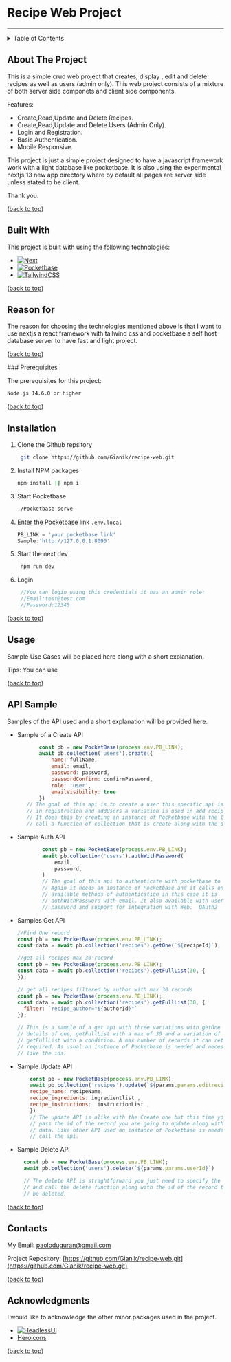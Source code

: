 <!-- A recipe web app built using nextjs , tailwind css and pocketbase. -->
# Recipe Web Project

___
<details>
  <summary>Table of Contents</summary>
  <ol>
    <li>
      <a href="#about-the-project">About The Project</a>
      <ul>
        <li><a href="#built-with">Built With</a></li>
        <li><a href="#reason-for">Reason for</a></li>
      </ul>
    </li>
    <li>
      <a href="#getting-started">Getting Started</a>
      <ul>
        <li><a href="#prerequisites">Prerequisites</a></li>
        <li><a href="#installation">Installation</a></li>
      </ul>
    </li>
    <li><a href="#usage">Usage</a></li>
    <li><a href="#api-sample">API Sample</a></li>
    <li><a href="#roadmap">Roadmap</a></li>
    <li><a href="#contact">Contact</a></li>
    <li><a href="#acknowledgments">Acknowledgments</a></li>
  </ol>
</details>



## About The Project

This is a simple crud web project that creates, display , edit and delete recipes as well as users (admin only). This web project consists of a mixture of both server side componets and client side components.

Features:

* Create,Read,Update and Delete Recipes.
* Create,Read,Update and Delete Users (Admin Only).
* Login and Registration.
* Basic Authentication.
* Mobile Responsive.

This project is just a simple project designed to have a javascript framework work with a light database like pocketbase.
It is also using the experimental nextjs 13 new app directory where by default all pages are server side unless stated to be client.

Thank you.

<p align="left">(<a href="#readme-top">back to top</a>)</p>

## Built With

This project is built with using the following technologies:

* [![Next][Next.js]][Next-url]
* [![Pocketbase][PocketBase]][Pocketbase-url]
* [![TailwindCSS][Tailwind CSS]][Tailwind CSS-url]

<p align="left">(<a href="#readme-top">back to top</a>)</p>

## Reason for
  
The reason for choosing the technologies mentioned above is that I want to use nextjs a react framework with tailwind css and pocketbase a self host database server to have fast and light project.

<p align="left">(<a href="#readme-top">back to top</a>)</p>
### Prerequisites

The prerequisites for this project:

  ```sh
  Node.js 14.6.0 or higher
  ```

<p align="left">(<a href="#readme-top">back to top</a>)</p>

## Installation

1. Clone the Github repsitory

   ```sh
    git clone https://github.com/Gianik/recipe-web.git
   ```

2. Install NPM packages

   ```sh
   npm install || npm i
   ```

3. Start Pocketbase

   ```sh
   ./Pocketbase serve
   ```

4. Enter the Pocketbase link `.env.local`

   ```js
   PB_LINK = 'your pocketbase link'  
   Sample:'http://127.0.0.1:8090'
    ```

5. Start the next dev

   ```js
    npm run dev
    ```
6. Login
 
   ```js
    //You can login using this credentials it has an admin role:
    //Email:test@test.com
    //Password:12345
   ```

<p align="left">(<a href="#readme-top">back to top</a>)</p>

## Usage

Sample Use Cases will be placed here along with a short explanation.

Tips: You can use 

<p align="left">(<a href="#readme-top">back to top</a>)</p>

## API Sample

Samples of the API used and a short explanation will be provided here.

* Sample of a Create API

     ```js
            const pb = new PocketBase(process.env.PB_LINK);
            await pb.collection('users').create({
                name: fullName,
                email: email,
                password: password,
                passwordConfirm: confirmPassword,
                role: 'user',
                emailVisibility: true
            })
        // The goal of this api is to create a user this specific api is used
        // in registration and addUsers a variation is used in add recipes. 
        // It does this by creating an instance of Pocketbase with the link and
        // call a function of collection that is create along with the data needed.
    ```

* Sample Auth API
  
    ```js
            const pb = new PocketBase(process.env.PB_LINK);
            await pb.collection('users').authWithPassword(
                email,
                password,
            )
            // The goal of this api to authenticate with pocketbase to log in.
            // Again it needs an instance of Pocketbase and it calls one of the
            // available methods of authentication in this case it is
            // authWithPassword with email. It also available with username and
            // password and support for integration with Web.  OAuth2 
    ```

* Samples Get API
  
    ```js
    //Find One record
    const pb = new PocketBase(process.env.PB_LINK);
    const data = await pb.collection('recipes').getOne(`${recipeId}`);

    //get all recipes max 30 record
    const pb = new PocketBase(process.env.PB_LINK);
    const data = await pb.collection('recipes').getFullList(30, {
    });

    // get all recipes filtered by author with max 30 records
    const pb = new PocketBase(process.env.PB_LINK);
    const data = await pb.collection('recipes').getFullList(30, {
      filter: `recipe_author="${authorId}"`
    });

    // This is a sample of a get api with three variations with getOne for
    // details of one, getFullList with a max of 30 and a variation of
    // getFullList with a condition. A max number of records it can return is 
    // required. As usual an instance of Pocketbase is needed and necessary data
    // like the ids.


    ```

* Sample Update API

    ```js
        const pb = new PocketBase(process.env.PB_LINK);
        await pb.collection('recipes').update(`${params.params.editrecipeId}`,{
        recipe_name: recipeName,
        recipe_ingredients: ingredientlist ,
        recipe_instructions:  instructionList ,
        })
        // The update API is alike with the Create one but this time you need to
        // pass the id of the record you are going to update along with the new
        // data. Like other API used an instance of Pocketbase is needed to 
        // call the api.
    ```

* Sample Delete API
  
  ```js
    const pb = new PocketBase(process.env.PB_LINK);
    await pb.collection('users').delete(`${params.params.userId}`)

    // The delete API is straghtforward you just need to specify the collection
    // and call the delete function along with the id of the record that is to
    // be deleted.
  ```

<p align="left">(<a href="#readme-top">back to top</a>)</p>

## Contacts

My Email: paoloduguran@gmail.com

Project Repository: [https://github.com/Gianik/recipe-web.git](https://github.com/Gianik/recipe-web.git)

<p align="left">(<a href="#readme-top">back to top</a>)</p>

## Acknowledgments

I would like to acknowledge the other minor packages used in the project.

* [![HeadlessUI][Headless UI]][Headless UI-url]
* [Heroicons](https://heroicons.com/)

<p align="left">(<a href="#readme-top">back to top</a>)</p>



<!-- Markdown Links and images -->
[PocketBase]:https://img.shields.io/static/v1?style=for-the-badge&message=PocketBase&color=222222&logo=PocketBase&logoColor=B8DBE4&label=
[PocketBase-url]: https://pocketbase.io/

[Next.js]: https://img.shields.io/badge/next.js-000000?style=for-the-badge&logo=nextdotjs&logoColor=white
[Next-url]: https://nextjs.org/

[Tailwind CSS]:https://img.shields.io/static/v1?style=for-the-badge&message=Tailwind+CSS&color=222222&logo=Tailwind+CSS&logoColor=06B6D4&label=
[Tailwind CSS-url]:https://tailwindcss.com/

[Headless UI]:https://img.shields.io/static/v1?style=for-the-badge&message=Headless+UI&color=222222&logo=Headless+UI&logoColor=66E3FF&label=
[Headless UI-url]: https://headlessui.com/